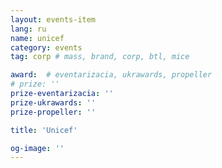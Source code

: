 ```yaml
---
layout: events-item
lang: ru
name: unicef
category: events
tag: corp # mass, brand, corp, btl, mice

award:  # eventarizacia, ukrawards, propeller
# prize: ''
prize-eventarizacia: ''
prize-ukrawards: ''
prize-propeller: ''

title: 'Unicef'

og-image: ''
---
```

